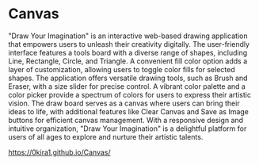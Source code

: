 # Canvas

"Draw Your Imagination" is an interactive web-based drawing application that empowers users to unleash their creativity digitally. The user-friendly interface features a tools board with a diverse range of shapes, including Line, Rectangle, Circle, and Triangle. A convenient fill color option adds a layer of customization, allowing users to toggle color fills for selected shapes. The application offers versatile drawing tools, such as Brush and Eraser, with a size slider for precise control. A vibrant color palette and a color picker provide a spectrum of colors for users to express their artistic vision. The draw board serves as a canvas where users can bring their ideas to life, with additional features like Clear Canvas and Save as Image buttons for efficient canvas management. With a responsive design and intuitive organization, "Draw Your Imagination" is a delightful platform for users of all ages to explore and nurture their artistic talents.

https://0kira1.github.io/Canvas/
